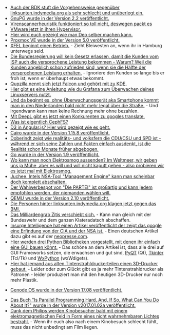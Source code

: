 * [Auch der BDK stuft die Vorgehensweise gegenüber linksunten.indymedia.org als sehr schlecht und unüberlegt ein.](https://www.heise.de/newsticker/meldung/linksunten-indymedia-Kriminalpolizei-kritisiert-Verbot-und-fuerchtet-Vergeltung-3814319.html)
* [GnuPG wurde in der Version 2.2 veröffentlicht.](http://www.phoronix.com/scan.php?page=news_item&px=GnuPG-2.2-Released)
* [Virenscannerheuristik funktioniert so toll nicht, deswegen packt es VMware jetzt in ihren Hypervisor.](https://www.golem.de/news/virtualisierung-vmware-verankert-sicherheit-im-hypervisor-1708-129717.html)
* [Hier wird euch gezeigt wie man Deo selber machen kann.](https://www.careelite.de/deo-selber-machen-natron)
* [Proxmox VE wurde in der Version 5.0 veröffentlicht.](https://www.heise.de/ix/meldung/ZFS-und-Debian-9-Proxmox-VE-5-0-ueberzeugt-im-Test-3813719.html)
* [XFEL beginnt einen Betrieb.](https://www.heise.de/newsticker/meldung/Elbphilharmonie-der-Forschung-Roentgenlaser-European-XFEL-beginnt-Nutzerbetrieb-3813803.html) - Zieht Bleiwesten an, wenn ihr in Hamburg unterwegs seid.
* [Die Bundesregierung will kein Gesetz erlassen, damit die Kunden vom ISP auch die versprochene Leistung bekommen - Warum? Weil die Kunden angeblich schon zufrieden sind, wenn sie die Hälfte der versprochenen Leistung erhalten.](https://www.golem.de/news/internet-bundesregierung-will-keine-hilfe-bei-datenratenbetrug-bieten-1708-129711.html) - Ignoriere den Kunden so lange bis er froh ist, wenn er überhaupt etwas bekommt.
* [Qupzilla nennt sich jetzt Falcon und gehört mit zu KDE.](https://www.pro-linux.de/news/1/25086/webbrowser-qupzilla-wird-zu-falkon.html)
* [Hier gibt es eine Anleitung wie du Grafana zum Überwachen deines Linuxservers nutzt.](https://opensource.com/article/17/8/linux-grafana)
* [Und da beginnt es, ohne Überwachungsgerät aka Smartphone kommt man in den Niederlanden bald nicht mehr legal über die Straße.](https://www.heise.de/newsticker/meldung/Ampel-Steuerung-Sicher-ueber-die-Strasse-dank-Android-App-3813409.html) - Und irgendwann kann man keine Rechnung mehr ohne bezahlen.
* [Mit DeepL gibt es jetzt einen Konkurenten zu googles translate.](https://www.deepl.com/translate)
* [Was ist eigentlich CephFS?](https://opensource.com/article/17/8/ceph)
* [D3 in Angular.js? Hier wird gezeigt wie es geht.](https://opensource.com/article/17/8/d3-angular)
* [Cairo wurde in der Version 1.15.8 veröffentlicht.](http://www.phoronix.com/scan.php?page=news_item&px=Cairo-1.15.8-Colored-Emoji)
* [Doberindt zeigt wie realitäts- und volksfern die CDU/CSU und SPD ist - w#hrend er sich seine Zahlen und Fakten einfach ausdenkt, ist die Realität schon Monate früher abgebogen.](https://blog.fefe.de/?ts=a75b5fa2)
* [Go wurde in der Version 1.9 veröffentlicht.](https://www.pro-linux.de/news/1/25094/go-19-erschienen.html)
* [Wo kann man noch Elektrosmog aussenden? Im Weltmeer, wir geben uns ja Mühe, aber es will und will nicht kaputt gehen - also probieren wir es jetzt mal mit Elektrosmog.](https://www.golem.de/news/unbemannte-u-boote-us-marine-will-tauchroboter-drahtlos-laden-1708-129732.html)
* [Juchee, Intels NSA-Tool "Management Engine" kann man scheinbar doch komplett abschalten.](https://www.heise.de/security/meldung/Intel-Management-Engine-ME-weitgehend-abschaltbar-3814631.html)
* [Der Wahlwerbespot von "Die PARTEI" ist großartig und kann jedem empfohlen werden, der niemanden wählen will.](https://www.youtube.com/watch?v=yWOLCsR-udQ)
* [QEMU wurde in der Version 2.10 veröffentlicht.](https://wiki.qemu.org/index.php/ChangeLog/2.10)
* [Die Personen hinter linksunten.indymedia.org klagen jetzt gegen das BMI.](https://www.lto.de/recht/nachrichten/n/verbot-linksunten-indymedia-klagen-vg-freiburg-bverwg-durchsuchungen-de-maiziere-vereinscharakter)
* [Das Milliardengrab Zitis verschiebt sich.](https://www.golem.de/news/zitis-bundeshacker-im-verzug-1708-129774.html) - Kann man gleich mit der Bundeswehr und dem ganzen Klateradatsch abschaffen.
* [Insurge Intelligence hat einen Artikel veröffentlicht der zeigt das google eine Erfindung von der CIA und der NSA ist.](https://medium.com/insurge-intelligence/how-the-cia-made-google-e836451a959e) - Einen deutschen Artikel dazu gibt es auf der [neopresse.com](http://www.neopresse.com/tech/so-schufen-nsa-und-cia-google/).
* [Hier werden drei Python Bibliotheken vorgestellt, mit denen ihr einfach eine GUI bauen könnt.](https://opensource.com/resources/python/gui-frameworks) - Das schöne an dem Artikel ist, dass alle drei auf GUI Frameworks setzen, die erwachsen und gut sind, [PyQT](https://riverbankcomputing.com/software/pyqt/intro) (Qt), [Tkinter](http://tkinter.unpythonic.net/wiki/) (Tcl/Tk) und [WxPython](http://www.wxpython.org/) (wxWdigets).
* [Hier hat jemand aus alten Tintenstrahldruckerteilen einen 3D-Drucker gebaut.](https://www.heise.de/make/meldung/Elektronik-Upcyling-3D-Drucker-fuer-10-Euro-3816961.html) - Leider oder zum Glückt gibt es ja mehr Tintenstrahldrucker als Patronen - leider produziert man mit den heutigen 3D-Drucker nur noch mehr Plastik.
+ [Genode OS wurde in der Version 17.08 veröffentlicht.](http://genode.org/documentation/release-notes/17.08)
* [Das Buch "Is Parallel Programming Hard, And, If So, What Can You Do About It?" wurde in der Version v2017.01.02a veröffentlicht.](https://www.kernel.org/pub/linux/kernel/people/paulmck/perfbook/perfbook.html)
* [Dank dem Philips werden Kinobesucher bald mit einem elektromagnetischen Feld in Form eines nicht wahrnehmbaren Lichtes bestrahl.](https://www.heise.de/tp/news/Bootlegger-im-Zwielicht-3816798.html) - Wenn ihr euch also nach einem Kinobesuch schlecht fühlt, muss das nicht unbedingt am Film liegen.
